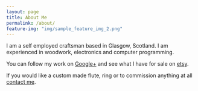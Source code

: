 ```yaml
---
layout: page
title: About Me
permalink: /about/
feature-img: "img/sample_feature_img_2.png"
---
```


I am a self employed craftsman based in Glasgow, Scotland. I am experienced in woodwork, electronics and computer programming.

You can follow my work on [Google+](https://plus.google.com/u/0/108624488609783583375/posts) and see what I have for sale on [etsy](https://www.etsy.com/uk/shop/Soundcraft?ref=hdr_shop_menu).

If you would like a custom made flute, ring or to commission anything at all [contact me](mailto:rabfulton@gmail.com).
